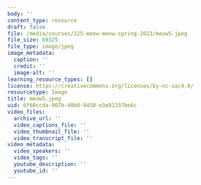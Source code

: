 ```yaml
---
body: ''
content_type: resource
draft: false
file: /media/courses/225-meow-meow-spring-2023/meow5.jpeg
file_size: 69325
file_type: image/jpeg
image_metadata:
  caption: ''
  credit: ''
  image-alt: ''
learning_resource_types: []
license: https://creativecommons.org/licenses/by-nc-sa/4.0/
resourcetype: Image
title: meow5.jpeg
uid: 6f60ccda-907b-40b8-9450-e3e81337be6c
video_files:
  archive_url: ''
  video_captions_file: ''
  video_thumbnail_file: ''
  video_transcript_file: ''
video_metadata:
  video_speakers: ''
  video_tags: ''
  youtube_description: ''
  youtube_id: ''
---
```

